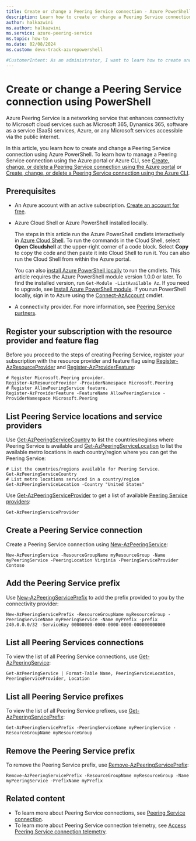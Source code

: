 ```yaml
---
title: Create or change a Peering Service connection - Azure PowerShell
description: Learn how to create or change a Peering Service connection using PowerShell.
author: halkazwini
ms.author: halkazwini 
ms.service: azure-peering-service
ms.topic: how-to
ms.date: 02/08/2024
ms.custom: devx-track-azurepowershell

#CustomerIntent: As an administrator, I want to learn how to create and manage a Peering Service connection using Azure PowerShell so I can enhance the connectivity to Microsoft services over the public internet.
---
```


# Create or change a Peering Service connection using PowerShell

Azure Peering Service is a networking service that enhances connectivity to Microsoft cloud services such as Microsoft 365, Dynamics 365, software as a service (SaaS) services, Azure, or any Microsoft services accessible via the public internet.

In this article, you learn how to create and change a Peering Service connection using Azure PowerShell. To learn how to manage a Peering Service connection using the Azure portal or Azure CLI, see [Create, change, or delete a Peering Service connection using the Azure portal](azure-portal.md) or [Create, change, or delete a Peering Service connection using the Azure CLI](cli.md).

## Prerequisites

- An Azure account with an active subscription. [Create an account for free](https://azure.microsoft.com/free/?WT.mc_id=A261C142F).

- Azure Cloud Shell or Azure PowerShell installed locally.

    The steps in this article run the Azure PowerShell cmdlets interactively in [Azure Cloud Shell](/azure/cloud-shell/overview). To run the commands in the Cloud Shell, select **Open Cloudshell** at the upper-right corner of a code block. Select **Copy** to copy the code and then paste it into Cloud Shell to run it. You can also run the Cloud Shell from within the Azure portal.

    You can also [install Azure PowerShell locally](/powershell/azure/install-azure-powershell) to run the cmdlets. This article requires the Azure PowerShell module version 1.0.0 or later. To find the installed version, run `Get-Module -ListAvailable Az`. If you need to upgrade, see [Install Azure PowerShell module](/powershell/azure/install-Az-ps). If you run PowerShell locally, sign in to Azure using the [Connect-AzAccount](/powershell/module/az.accounts/connect-azaccount) cmdlet.

- A connectivity provider. For more information, see [Peering Service partners](location-partners.md).

## Register your subscription with the resource provider and feature flag

Before you proceed to the steps of creating Peering Service, register your subscription with the resource provider and feature flag using [Register-AzResourceProvider](/powershell/module/az.resources/register-azresourceprovider) and [Register-AzProviderFeature](/powershell/module/az.resources/get-azproviderfeature):

```azurepowershell-interactive
# Register Microsoft.Peering provider.
Register-AzResourceProvider -ProviderNamespace Microsoft.Peering
# Register AllowPeeringService feature.
Register-AzProviderFeature -FeatureName AllowPeeringService -ProviderNamespace Microsoft.Peering 
```

## List Peering Service locations and service providers 

Use [Get-AzPeeringServiceCountry](/powershell/module/az.peering/get-azpeeringservicecountry) to list the countries/regions where Peering Service is available and [Get-AzPeeringServiceLocation](/powershell/module/az.peering/get-azpeeringservicelocation) to list the available metro locations in each country/region where you can get the Peering Service: 

```azurepowershell-interactive
# List the countries/regions available for Peering Service.
Get-AzPeeringServiceCountry 
# List metro locations serviced in a country/region
Get-AzPeeringServiceLocation -Country "United States"
```

Use [Get-AzPeeringServiceProvider](/powershell/module/az.peering/get-azpeeringserviceprovider) to get a list of available [Peering Service providers](location-partners.md):
```azurepowershell-interactive
Get-AzPeeringServiceProvider
```

## Create a Peering Service connection

Create a Peering Service connection using [New-AzPeeringService](/powershell/module/az.peering/new-azpeeringservice):

```azurepowershell-interactive
New-AzPeeringService -ResourceGroupName myResourceGroup -Name myPeeringService -PeeringLocation Virginia -PeeringServiceProvider Contoso
```

## Add the Peering Service prefix

Use [New-AzPeeringServicePrefix](/powershell/module/az.peering/new-azpeeringserviceprefix) to add the prefix provided to you by the connectivity provider:

```azurepowershell-interactive
New-AzPeeringServicePrefix -ResourceGroupName myResourceGroup -PeeringServiceName myPeeringService -Name myPrefix -prefix 240.0.0.0/32 -ServiceKey 00000000-0000-0000-0000-000000000000
```

## List all Peering Services connections

To view the list of all Peering Service connections, use [Get-AzPeeringService](/powershell/module/az.peering/get-azpeeringservice):

```azurepowershell-interactive
Get-AzPeeringService | Format-Table Name, PeeringServiceLocation, PeeringServiceProvider, Location
```

## List all Peering Service prefixes

To view the list of all Peering Service prefixes, use [Get-AzPeeringServicePrefix](/powershell/module/az.peering/get-azpeeringserviceprefix):

```azurepowershell-interactive
Get-AzPeeringServicePrefix -PeeringServiceName myPeeringService -ResourceGroupName myResourceGroup
```

## Remove the Peering Service prefix

To remove the Peering Service prefix, use [Remove-AzPeeringServicePrefix](/powershell/module/az.peering/remove-azpeeringserviceprefix):

```azurepowershell-interactive
Remove-AzPeeringServicePrefix -ResourceGroupName myResourceGroup -Name myPeeringService -PrefixName myPrefix
```

## Related content

- To learn more about Peering Service connections, see [Peering Service connection](connection.md).
- To learn more about Peering Service connection telemetry, see [Access Peering Service connection telemetry](connection-telemetry.md).
